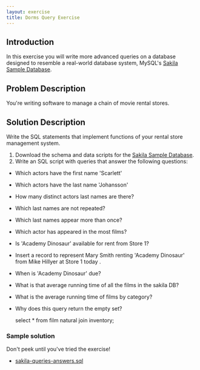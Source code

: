 ```yaml
---
layout: exercise
title: Dorms Query Exercise
---
```


## Introduction

In this exercise you will write more advanced queries on a database designed to resemble a real-world database system, MySQL's [Sakila Sample Database](https://dev.mysql.com/doc/sakila/en/).

## Problem Description

You're writing software to manage a chain of movie rental stores.

## Solution Description

Write the SQL statements that implement functions of your rental store management system.


1. Download the schema and data scripts for the [Sakila Sample Database](https://dev.mysql.com/doc/sakila/en/).
2. Write an SQL script with queries that answer the following questions:

- Which actors have the first name 'Scarlett'
- Which actors have the last name 'Johansson'
- How many distinct actors last names are there?
- Which last names are not repeated?
- Which last names appear more than once?
- Which actor has appeared in the most films?
- Is 'Academy Dinosaur' available for rent from Store 1?
- Insert a record to represent Mary Smith renting 'Academy Dinosaur' from Mike Hillyer at Store 1 today .
- When is 'Academy Dinosaur' due?
- What is that average running time of all the films in the sakila DB?
- What is the average running time of films by category?
- Why does this query return the empty set?

  select * from film natural join inventory;

### Sample solution

Don't peek until you've tried the exercise!

- [sakila-queries-answers.sql](sakila-queries-answers.sql)
